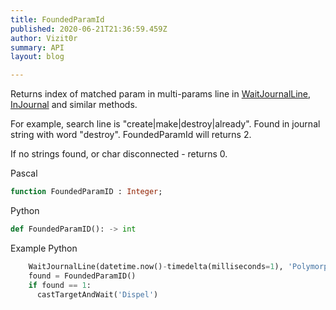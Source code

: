 ```yaml
---
title: FoundedParamId
published: 2020-06-21T21:36:59.459Z
author: Vizit0r
summary: API
layout: blog

---
```


 

Returns index of matched param in multi-params line in [WaitJournalLine](../WaitJournalLine), [InJournal](../InJournal) and similar methods.

For example, search line is "create|make|destroy|already". Found in journal string with word "destroy". FoundedParamId will returns 2.

If no strings found, or char disconnected - returns 0.






Pascal

```pascal
function FoundedParamID : Integer;
```




Python
```python
def FoundedParamID(): -> int
```





Example Python
```python
    WaitJournalLine(datetime.now()-timedelta(milliseconds=1), 'Polymorph|наложено|lack', 1000)
    found = FoundedParamID()
    if found == 1:
      castTargetAndWait('Dispel')
```

